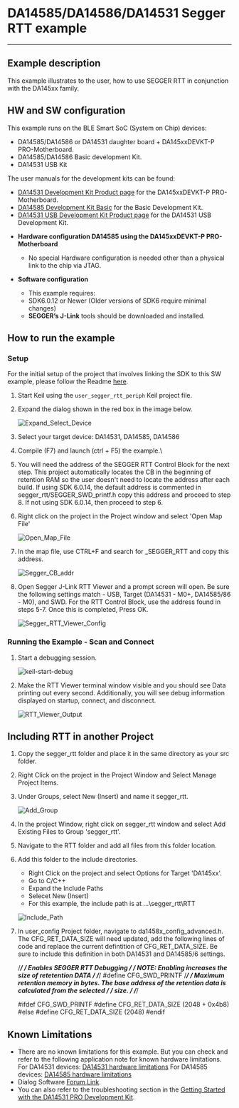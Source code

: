 # DA14585/DA14586/DA14531 Segger RTT example

---


## Example description

This example illustrates to the user, how to use SEGGER RTT in conjunction with the DA145xx family. 
	

## HW and SW configuration
This example runs on the BLE Smart SoC (System on Chip) devices:
- DA14585/DA14586 or DA14531 daughter board + DA145xxDEVKT-P PRO-Motherboard.
- DA14585/DA14586 Basic development Kit.
- DA14531 USB Kit

The user manuals for the development kits can be found:
- [DA14531 Development Kit Product page](https://www.dialog-semiconductor.com/products/da14531-development-kit-pro) for the DA145xxDEVKT-P PRO-Motherboard.
- [DA14585 Development Kit Basic](https://www.dialog-semiconductor.com/products/da14585-development-kit-basic) for the Basic Development Kit.
- [DA14531 USB Development Kit Product page](https://www.dialog-semiconductor.com/products/da14531-development-kit-usb) for the DA14531 USB Development Kit.

* **Hardware configuration DA14585 using the DA145xxDEVKT-P PRO-Motherboard**

	- No special Hardware configuration is needed other than a physical link to the chip via JTAG.
	
* **Software configuration**

	- This example requires:
    * SDK6.0.12 or Newer (Older versions of SDK6 require minimal changes)
	- **SEGGER’s J-Link** tools should be downloaded and installed.


## How to run the example

### Setup

For the initial setup of the project that involves linking the SDK to this SW example, please follow the Readme [here](https://github.com/dialog-semiconductor/BLE_SDK6_examples).

1. Start Keil using the `user_segger_rtt_periph` Keil project file.

2. Expand the dialog shown in the red box in the image below.
	
	![Expand_Select_Device](assets/Expand_Select_Device.png)

3. Select your target device: DA14531, DA14585, DA14586

4. Compile (F7) and launch (ctrl + F5) the example.\

5. You will need the address of the SEGGER RTT Control Block for the next step.  This project automatically locates the CB in the beginning of retention RAM so the user doesn't need to locate the address after each build.  If using SDK 6.0.14, the default address is commented in segger_rtt/SEGGER_SWD_printf.h copy this address and proceed to step 8.  If not using SDK 6.0.14, then proceed to step 6.

6. Right click on the project in the Project window and select 'Open Map File'
	
	![Open_Map_File](assets/Open_Map_File.png)

7. In the map file, use CTRL+F and search for _SEGGER_RTT and copy this address. 

	![Segger_CB_addr](assets/Segger_CB_addr.png)

8. Open Segger J-Link RTT Viewer and a prompt screen will open. Be sure the following settings match - USB, Target (DA14531 - M0+, DA14585/86 - M0), and SWD.  For the RTT Control Block, use the address found in steps 5-7. Once this is completed, Press OK.

	![Segger_RTT_Viewer_Config](assets/Segger_RTT_Viewer_Config.png)
	

### Running the Example - Scan and Connect

1. Start a debugging session.
	
	![keil-start-debug](assets/keil-start-debug-session.png)

2. Make the RTT Viewer terminal window visible and you should see Data printing out every second.  Additionally, you will see debug information displayed on startup, connect, and disconnect.
	
	![RTT_Viewer_Output](assets/RTT_Viewer_Output.png)

## Including RTT in another Project

1. Copy the segger_rtt folder and place it in the same directory as your src folder. 

2. Right Click on the project in the Project Window and Select Manage Project Items.

3. Under Groups, select New (Insert) and name it segger_rtt.  
	
	![Add_Group](assets/Add_Group.png)
	
4. In the project Window, right click on segger_rtt window and select Add Existing Files to Group 'segger_rtt'.

5.  Navigate to the RTT folder and add all files from this folder location. 

6.  Add this folder to the include directories.
	- Right Click on the project and select Options for Target 'DA145xx'.  
	- Go to C/C++
	- Expand the Include Paths
	- Selecet New (Insert)
	- For this example, the include path is at .\..\segger_rtt\RTT
	
	![Include_Path](assets/Include_Path.png)
	
7.  In user_config Project folder, navigate to da1458x_config_advanced.h.  The CFG_RET_DATA_SIZE will need updated, add the following lines of code and replace the current defintition of CFG_RET_DATA_SIZE. Be sure to include this definition in both DA14531 and DA14585/6 settings.

	/****************************************************************************************************************/
	/* Enables SEGGER RTT Debugging                                                            */
	/* NOTE: Enabling increases the size of retetention DATA                                          */
	/****************************************************************************************************************/
	#define CFG_SWD_PRINTF
	/****************************************************************************************************************/
	/* Maximum retention memory in bytes. The base address of the retention data is calculated from the selected    */
	/* size.                                                                                                        */
	/****************************************************************************************************************/

	#ifdef CFG_SWD_PRINTF
		#define CFG_RET_DATA_SIZE    (2048 + 0x4b8)
	#else
		#define CFG_RET_DATA_SIZE    (2048)
	#endif 


## Known Limitations

- There are no known limitations for this example. But you can check and refer to the following 
  application note for known hardware limitations.
For DA14531 devices:
  [DA14531 hardware limitations](https://www.dialog-semiconductor.com/sites/default/files/da14531_errata_1v0.pdf)
For DA14585 devices:
  [DA14585 hardware limitations](https://www.dialog-semiconductor.com/sites/default/files/da1458x-knownlimitations_2019_01_07.pdf)
- Dialog Software [Forum Link](https://support.dialog-semiconductor.com/forums/dialog-smartbond-bluetooth-low-energy-%E2%80%93-software "Forum Link").
- You can also refer to the troubleshooting section in the [Getting Started with the DA14531 PRO Development Kit](http://lpccs-docs.dialog-semiconductor.com/UM-B-117-DA14531-Getting-Started-With-The-Pro-Development-Kit/index.html).

